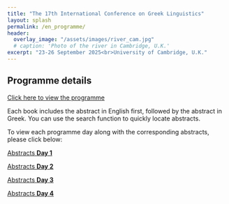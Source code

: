 ```yaml
---
title: "The 17th International Conference on Greek Linguistics"
layout: splash
permalink: /en_programme/
header:
  overlay_image: "/assets/images/river_cam.jpg"
  # caption: 'Photo of the river in Cambridge, U.K.' 
excerpt: "23-26 September 2025<br>University of Cambridge, U.K."
---
```


## Programme details

[Click here to view the programme](/downloads/Programme_22_09_without_chairs.pdf)


Each book includes the abstract in English first, followed by the abstract in Greek. You can use the search function to quickly locate abstracts.

To view each programme day along with the corresponding abstracts, please click below:

<div style="display: flex; flex-direction: column; gap: 1em;">

  <div style="display: flex; gap: 1em;">
    <a class="day-button" href="/downloads/book_tue_final.pdf">Abstracts <strong>Day 1</strong></a>
  </div>

  <div style="display: flex; gap: 1em;">
    <a class="day-button" href="/downloads/book_wed_final.pdf">Abstracts <strong>Day 2</strong></a>
  </div>

  <div style="display: flex; gap: 1em;">
    <a class="day-button" href="/downloads/book_thu_final.pdf">Abstracts <strong>Day 3</strong></a>
  </div>

  <div style="display: flex; gap: 1em;">
    <a class="day-button" href="/downloads/book_fri_final.pdf">Abstracts <strong>Day 4</strong></a>
  </div>

</div>



